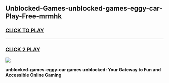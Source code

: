 
## Unblocked-Games-unblocked-games-eggy-car-Play-Free-mrmhk
<h3>
<a href="https://premium76.site?title=unblocked-games-eggy-car&ref=18A">CLICK TO PLAY</a></h3>
<hr>

<h3>
<a href="https://premium76.site?title=unblocked-games-eggy-car&ref=18A">CLICK 2 PLAY</a>
  
</h3>

<a href="https://premium76.site?title=unblocked-games-eggy-car&ref=18A"><img src="https://clearcache.store/games.png"></a>


**unblocked-games-eggy-car games unblocked: Your Gateway to Fun and Accessible Online Gaming**
